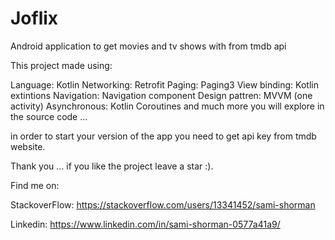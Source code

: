 # Joflix

Android application to get movies and tv shows with from tmdb api

This project made using:

Language: Kotlin
Networking: Retrofit
Paging: Paging3
View binding: Kotlin extintions
Navigation: Navigation component
Design pattren: MVVM (one activity)
Asynchronous: Kotlin Coroutines
and much more you will explore in the source code ...


in order to start your version of the app you need to get api key from tmdb website.

Thank you ... if you like the project leave a star :).

Find me on:

StackoverFlow: https://stackoverflow.com/users/13341452/sami-shorman

Linkedin: https://www.linkedin.com/in/sami-shorman-0577a41a9/
